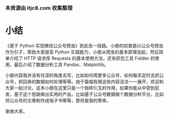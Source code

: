 ### 本资源由 itjc8.com 收集整理
# 小结
《基于 Python 实现微信公众号爬虫》到此告一段路。小册的初衷是以公众号爬虫作为引子，帮助大家提高 Python 实践能力，小册从爬虫的基本原理说起，然后简单介绍了 HTTP 请求库 Requests 的基本使用方法，还有抓包工具 Fiddler 的使用，最后介绍了数据分析工具 Pandas、Matplotlib。

小册内容我并没有往深的角度去写，比如如何爬更多公众号，如何每天定时去抓公众号，抓回来的数据如何处理等等。由于篇幅有限这些内容没法一一展开，欢迎和大家一起讨论，这本小册在这里只是一个抛砖引玉的作用，如果你能从中受到启发，基于这个思路做出实用的产品，比如基于公众号数据做个数据分析平台，比如将公众号的文章制作成电子书等等，那将是我的荣幸。

谢谢大家。